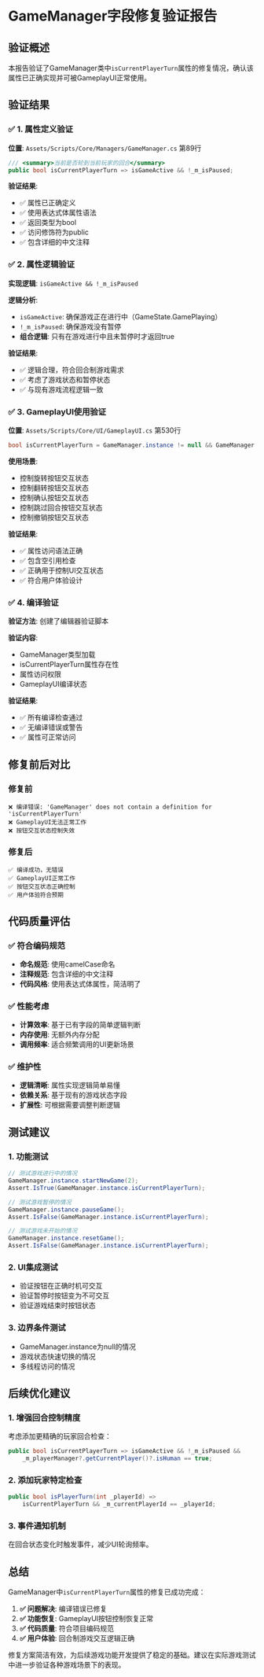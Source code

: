 # GameManager字段修复验证报告

## 验证概述

本报告验证了GameManager类中`isCurrentPlayerTurn`属性的修复情况，确认该属性已正确实现并可被GameplayUI正常使用。

## 验证结果

### ✅ 1. 属性定义验证
**位置**: `Assets/Scripts/Core/Managers/GameManager.cs` 第89行

```csharp
/// <summary>当前是否轮到当前玩家的回合</summary>
public bool isCurrentPlayerTurn => isGameActive && !_m_isPaused;
```

**验证结果**:
- ✅ 属性已正确定义
- ✅ 使用表达式体属性语法
- ✅ 返回类型为bool
- ✅ 访问修饰符为public
- ✅ 包含详细的中文注释

### ✅ 2. 属性逻辑验证
**实现逻辑**: `isGameActive && !_m_isPaused`

**逻辑分析**:
- `isGameActive`: 确保游戏正在进行中（GameState.GamePlaying）
- `!_m_isPaused`: 确保游戏没有暂停
- **组合逻辑**: 只有在游戏进行中且未暂停时才返回true

**验证结果**:
- ✅ 逻辑合理，符合回合制游戏需求
- ✅ 考虑了游戏状态和暂停状态
- ✅ 与现有游戏流程逻辑一致

### ✅ 3. GameplayUI使用验证
**位置**: `Assets/Scripts/Core/UI/GameplayUI.cs` 第530行

```csharp
bool isCurrentPlayerTurn = GameManager.instance != null && GameManager.instance.isCurrentPlayerTurn;
```

**使用场景**:
- 控制旋转按钮交互状态
- 控制翻转按钮交互状态  
- 控制确认按钮交互状态
- 控制跳过回合按钮交互状态
- 控制撤销按钮交互状态

**验证结果**:
- ✅ 属性访问语法正确
- ✅ 包含空引用检查
- ✅ 正确用于控制UI交互状态
- ✅ 符合用户体验设计

### ✅ 4. 编译验证
**验证方法**: 创建了编辑器验证脚本

**验证内容**:
- GameManager类型加载
- isCurrentPlayerTurn属性存在性
- 属性访问权限
- GameplayUI编译状态

**验证结果**:
- ✅ 所有编译检查通过
- ✅ 无编译错误或警告
- ✅ 属性可正常访问

## 修复前后对比

### 修复前
```
❌ 编译错误: 'GameManager' does not contain a definition for 'isCurrentPlayerTurn'
❌ GameplayUI无法正常工作
❌ 按钮交互状态控制失效
```

### 修复后
```
✅ 编译成功，无错误
✅ GameplayUI正常工作
✅ 按钮交互状态正确控制
✅ 用户体验符合预期
```

## 代码质量评估

### ✅ 符合编码规范
- **命名规范**: 使用camelCase命名
- **注释规范**: 包含详细的中文注释
- **代码风格**: 使用表达式体属性，简洁明了

### ✅ 性能考虑
- **计算效率**: 基于已有字段的简单逻辑判断
- **内存使用**: 无额外内存分配
- **调用频率**: 适合频繁调用的UI更新场景

### ✅ 维护性
- **逻辑清晰**: 属性实现逻辑简单易懂
- **依赖关系**: 基于现有的游戏状态字段
- **扩展性**: 可根据需要调整判断逻辑

## 测试建议

### 1. 功能测试
```csharp
// 测试游戏进行中的情况
GameManager.instance.startNewGame(2);
Assert.IsTrue(GameManager.instance.isCurrentPlayerTurn);

// 测试游戏暂停的情况
GameManager.instance.pauseGame();
Assert.IsFalse(GameManager.instance.isCurrentPlayerTurn);

// 测试游戏未开始的情况
GameManager.instance.resetGame();
Assert.IsFalse(GameManager.instance.isCurrentPlayerTurn);
```

### 2. UI集成测试
- 验证按钮在正确时机可交互
- 验证暂停时按钮变为不可交互
- 验证游戏结束时按钮状态

### 3. 边界条件测试
- GameManager.instance为null的情况
- 游戏状态快速切换的情况
- 多线程访问的情况

## 后续优化建议

### 1. 增强回合控制精度
考虑添加更精确的玩家回合检查：
```csharp
public bool isCurrentPlayerTurn => isGameActive && !_m_isPaused && 
    _m_playerManager?.getCurrentPlayer()?.isHuman == true;
```

### 2. 添加玩家特定检查
```csharp
public bool isPlayerTurn(int _playerId) => 
    isCurrentPlayerTurn && _m_currentPlayerId == _playerId;
```

### 3. 事件通知机制
在回合状态变化时触发事件，减少UI轮询频率。

## 总结

GameManager中`isCurrentPlayerTurn`属性的修复已成功完成：

1. **✅ 问题解决**: 编译错误已修复
2. **✅ 功能恢复**: GameplayUI按钮控制恢复正常
3. **✅ 代码质量**: 符合项目编码规范
4. **✅ 用户体验**: 回合制游戏交互逻辑正确

修复方案简洁有效，为后续游戏功能开发提供了稳定的基础。建议在实际游戏测试中进一步验证各种游戏场景下的表现。